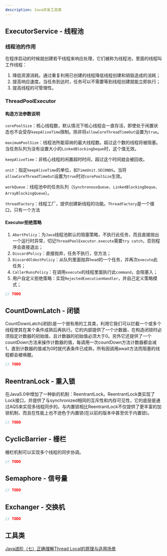 ```yaml
---
description: Java并发工具类
---
```


## ExecutorService - 线程池

### 线程池的作用

在程序启动的时候就创建若干线程来响应处理，它们被称为线程池，里面的线程叫工作线程：

1. 降低资源消耗。通过重复利用已创建的线程降低线程创建和销毁造成的消耗；
1. 提高响应速度。当任务到达时，任务可以不需要等到线程创建就能立即执行；
1. 提高线程的可管理性。 

### ThreadPoolExecutor

#### 构造方法参数说明

`corePoolSize`：核心线程数，默认情况下核心线程会一直存活，即使处于闲置状态也不会受存`keepAliveTime`限制。除非将`allowCoreThreadTimeOut`设置为`true`。
 
`maximumPoolSize`：线程池所能容纳的最大线程数。超过这个数的线程将被阻塞。当任务队列为没有设置大小的`LinkedBlockingDeque`时，这个值无效。 

`keepAliveTime`：非核心线程的闲置超时时间，超过这个时间就会被回收。 

`unit`：指定`keepAliveTime`的单位，如`TimeUnit.SECONDS`。当将`allowCoreThreadTimeOut`设置为`true`时对`corePoolSize`生效。 

`workQueue`：线程池中的任务队列（`SynchronousQueue`、`LinkedBlockingDeque`、`ArrayBlockingQueue`）。

`threadFactory`：线程工厂，提供创建新线程的功能。`ThreadFactory`是一个接口，只有一个方法

#### Executor拒绝策略

1. `AbortPolicy`：为`Java`线程池默认的阻塞策略，不执行此任务，而且直接抛出一个运行时异常，切记`ThreadPoolExecutor.execute`需要`try catch`，否则程序会直接退出；
2. `DiscardPolicy`：直接抛弃，任务不执行，空方法；
3. `DiscardOldestPolicy`：从队列里面抛弃`head`的一个任务，并再次`execute`此任务；
4. `CallerRunsPolicy`：在调用`execute`的线程里面执行此`command`，会阻塞入；
5. 用户自定义拒绝策略：实现`RejectedExecutionHandler`，并自己定义策略模式；

```java
// TODO
```

## CountDownLatch - 闭锁

CountDownLatch(闭锁)是一个很有用的工具类，利用它我们可以拦截一个或多个线程使其在某个条件成熟后再执行。它的内部提供了一个计数器，在构造闭锁时必须指定计数器的初始值，且计数器的初始值必须大于0。另外它还提供了一个countDown方法来操作计数器的值，每调用一次countDown方法计数器都会减1，直到计数器的值减为0时就代表条件已成熟，所有因调用await方法而阻塞的线程都会被唤醒。

```java
// TODO
```

## ReentranLock - 重入锁

在Java5.0中增加了一种新的机制：ReentrantLock。ReentrantLock类实现了Lock接口，并提供了与synchronized相同的互斥性和内存可见性，它的底层是通过AQS来实现多线程同步的。与内置锁相比ReentrantLock不仅提供了更丰富的加锁机制，而且在性能上也不逊色于内置锁(在以前的版本中甚至优于内置锁)。

```java
// TODO
```

## CyclicBarrier - 栅栏

栅栏机制可以实现多个线程的同步协调。

```java
// TODO
```

## Semaphore - 信号量

```java
// TODO
```

## Exchanger - 交换机

```java
// TODO
```

## 工具类

[Java进阶（七）正确理解Thread Local的原理与适用场景](http://www.jasongj.com/java/threadlocal/)
